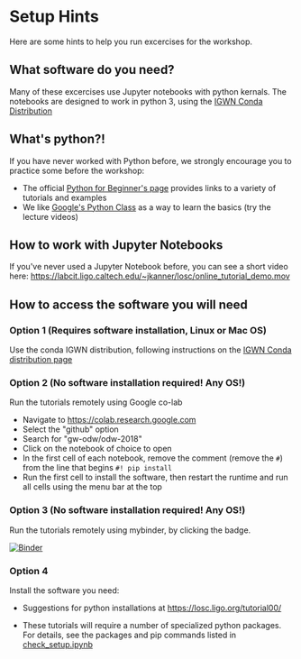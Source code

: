 
# Setup Hints

Here are some hints to help you run excercises for the workshop.

## What software do you need?

Many of these excercises use Jupyter notebooks with python
kernals.  The notebooks are designed to work in python 3, using the
[IGWN Conda Distribution](https://computing.docs.ligo.org/conda/)

## What's python?!

If you have never worked with Python before, we strongly encourage you to practice some before the workshop:
 * The official [Python for Beginner's page](https://www.python.org/about/gettingstarted/) provides links to a variety of tutorials and examples
 * We like [Google's Python Class](https://developers.google.com/edu/python/) as a way to learn the basics (try the lecture videos)

## How to work with Jupyter Notebooks

If you've never used a Jupyter Notebook before, you can see a short video here:
https://labcit.ligo.caltech.edu/~jkanner/losc/online_tutorial_demo.mov

## How to access the software you will need

### Option 1 (Requires software installation, Linux or Mac OS)

Use the conda IGWN distribution, following instructions on the [IGWN Conda distribution page](https://computing.docs.ligo.org/conda/)


### Option 2 (No software installation required!  Any OS!)

Run the tutorials remotely using Google co-lab

 * Navigate to https://colab.research.google.com
 * Select the "github" option
 * Search for "gw-odw/odw-2018"
 * Click on the notebook of choice to open
 * In the first cell of each notebook, remove the comment (remove the `#`) from the line that begins `#! pip install`
 * Run the first cell to install the software, then restart the runtime and run all cells using the menu bar at the top

### Option 3 (No software installation required! Any OS!)

Run the tutorials remotely using mybinder, by clicking the badge.

[![Binder](https://mybinder.org/badge_logo.svg)](https://mybinder.org/v2/gh/gw-odw/odw-2018/master)

### Option 4

Install the software you need:
 * Suggestions for python installations at https://losc.ligo.org/tutorial00/
 
 * These tutorials will require a number of specialized python
   packages.  For details, see the packages and pip commands listed in 
   [check_setup.ipynb](./check_setup.ipynb)

